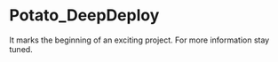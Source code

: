 # Potato_DeepDeploy
It marks the beginning of an exciting project. For more information stay tuned.
